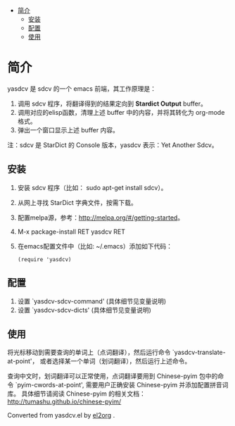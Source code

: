 - [简介](#org46073da)
  - [安装](#org83441ee)
  - [配置](#org97b5973)
  - [使用](#org1b52ae8)


<a id="org46073da"></a>

# 简介

yasdcv 是 sdcv 的一个 emacs 前端，其工作原理是：

1.  调用 sdcv 程序，将翻译得到的结果定向到 **Stardict Output** buffer。
2.  调用对应的elisp函数，清理上述 buffer 中的内容，并将其转化为 org-mode 格式。
3.  弹出一个窗口显示上述 buffer 内容。

注：sdcv 是 StarDict 的 Console 版本，yasdcv 表示：Yet Another Sdcv。


<a id="org83441ee"></a>

## 安装

1.  安装 sdcv 程序（比如： sudo apt-get install sdcv）。
2.  从网上寻找 StarDict 字典文件，按需下载。
3.  配置melpa源，参考：<http://melpa.org/#/getting-started>。
4.  M-x package-install RET yasdcv RET
5.  在emacs配置文件中（比如: ~/.emacs）添加如下代码：

        (require 'yasdcv)


<a id="org97b5973"></a>

## 配置

1.  设置 \`yasdcv-sdcv-command' (具体细节见变量说明)
2.  设置 \`yasdcv-sdcv-dicts' (具体细节见变量说明)


<a id="org1b52ae8"></a>

## 使用

将光标移动到需要查询的单词上（点词翻译），然后运行命令 \`yasdcv-translate-at-point'， 或者选择某一个单词（划词翻译），然后运行上述命令。

查询中文时，划词翻译可以正常使用，点词翻译要用到 Chinese-pyim 包中的命令 \`pyim-cwords-at-point', 需要用户正确安装 Chinese-pyim 并添加配置拼音词库。 具体细节请阅读 Chinese-pyim 的相关文档：<http://tumashu.github.io/chinese-pyim/>


Converted from yasdcv.el by [el2org](https://github.com/tumashu/el2org) .